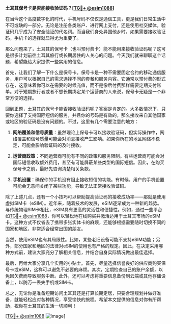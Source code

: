 **土耳其保号卡是否能接收验证码？[[TG💪+ @esim1088](https://t.me/s/esim1088)]**

在当今这个高度数字化的时代，手机号码不仅仅是通信工具，更是我们日常生活中不可或缺的一部分。无论是注册各类账户、进行网上支付，还是使用社交媒体，验证码几乎成为了安全验证的代名词。而当我们身处异国他乡时，如果需要接收验证码，手机卡的选择就显得尤为重要了。

那么问题来了，土耳其的保号卡（也叫预付费卡）能不能用来接收验证码呢？这可是很多计划前往土耳其旅行或长期居住的人关心的问题。今天我们就来聊聊这个话题，希望能给大家提供一些实用的信息。

首先，让我们了解一下什么是保号卡。保号卡是一种不需要固定合约的移动通信服务，用户可以根据自己的需求选择不同的套餐和服务内容。它通常以预付费的形式存在，这意味着你可以在需要的时候充值，而不是像后付费那样需要定期支付账单。对于短期旅行者或者不想长期绑定某个运营商的人来说，保号卡无疑是一个非常方便的选择。

回到正题，土耳其的保号卡能否接收验证码呢？答案是肯定的。大多数情况下，只要你选择了支持国际短信的服务，并且你的号码是有效的，那么接收来自其他国家或地区的验证码是没有问题的。不过，这里有几个需要注意的地方：

1. **网络覆盖和信号质量**：虽然理论上保号卡可以接收验证码，但实际操作中，网络覆盖和信号质量可能会对消息接收产生影响。如果你所在的地区网络不稳定，可能会影响验证码的及时接收。

2. **运营商政策**：不同运营商可能有不同的政策和服务限制。有些运营商可能会对国际短信收取额外费用，甚至有可能屏蔽某些类型的国际短信。因此，在购买保号卡之前，最好先咨询清楚相关条款。

3. **手机设置**：确保你的手机没有阻止接收短信的功能。有时候，用户的手机设置可能会无意间关闭了某些功能，导致无法正常接收验证码。

除了上述几点，还有一个小技巧可以帮助提高验证码的接收成功率——那就是使用虚拟SIM卡（eSIM）。近年来，随着技术的发展，eSIM逐渐成为一种新的趋势。与传统物理SIM卡相比，eSIM具有更高的灵活性和便捷性。例如，通过一些平台如[TG💪+ @esim1088](https://t.me/s/esim1088)，你可以轻松地在线购买并激活适用于土耳其市场的eSIM卡。这种方式不仅省去了携带多张实体卡的麻烦，还能够根据需要随时切换不同的国家和地区，非常适合经常出国的朋友。

当然，使用eSIM也有其局限性。比如，某些老旧设备可能不支持eSIM功能；另外，部分国家和地区的法律对eSIM的使用也有严格的规定。因此，在决定采用哪种方式前，建议大家充分了解相关信息，并结合自身实际情况做出最佳选择。

最后，再给大家分享几个实用的小贴士。首先，尽量选择信誉良好的供应商购买保号卡或eSIM，这样可以避免不必要的麻烦。其次，定期检查自己的账户余额，以免因欠费而导致服务中断。此外，还可以考虑将重要信息备份到云端或其他存储设备上，以防万一丢失手机或SIM卡。

总之，无论你是准备短期访问土耳其还是打算长期定居，只要合理规划并做好准备，就能轻松应对各种情况，享受愉快的旅程。希望本文提供的信息对你有所帮助，祝你在土耳其的生活一切顺利！

[[TG💪+ @esim1088](https://t.me/s/esim1088) ![Image](https://i.postimg.cc/4NQfJmqS/Snipaste-2025-05-13-00-14-12.png)]